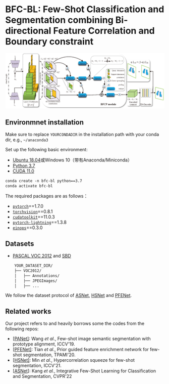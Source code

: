# BFC-BL: Few-Shot Classification and Segmentation combining Bi-directional Feature Correlation and Boundary constraint

![BFC-BL](assets/BFC-BL.png)

##  Environmnet installation

Make sure to replace `YOURCONDADIR` in the installation path with your conda dir, e.g., `~/anaconda3`

Set up the following basic environment:

- [Ubuntu 18.04](https://ubuntu.com/download)或Windows 10（带有Anaconda/Miniconda）
- [Python 3.7](https://pytorch.org/)
- [CUDA 11.0](https://developer.nvidia.com/cuda-toolkit)

```
conda create -n bfc-bl python==3.7
conda activate bfc-bl
```

The required packages are as follows：

- [`pytorch`](https://pytorch.org/)==1.7.0
- [`torchvision`](https://pytorch.org/vision/stable/index.html)==0.8.1
- [`cudatoolkit`](https://developer.nvidia.com/cuda-toolkit)==11.0.3
- [`pytorch-lightning`](https://www.pytorchlightning.ai/)==1.3.8
- [`einops`](https://einops.rocks/pytorch-examples.html)==0.3.0

##  Datasets

- [PASCAL VOC 2012](http://host.robots.ox.ac.uk/pascal/VOC/voc2012/) and [SBD](http://home.bharathh.info/pubs/codes/SBD/download.html)

```
    YOUR_DATASET_DIR/
    ├── VOC2012/
    │   ├── Annotations/
    │   ├── JPEGImages/
    │   ├── ...
```

We follow the dataset protocol of [ASNet](https://github.com/dahyun-kang/ifsl), [HSNet](https://github.com/juhongm999/hsnet) and [PFENet](https://github.com/dvlab-research/PFENet).

## Related works

Our project refers to and heavily borrows some the codes from the following repos:

- [[PANet\]](https://github.com/kaixin96/PANet): Wang *et al*., Few-shot image semantic segmentation with prototype alignment, ICCV'19.
- [[PFENet\]](https://github.com/dvlab-research/PFENet): Tian *et al*., Prior guided feature enrichment network for few-shot segmentation, TPAMI'20.
- [[HSNet\]](https://github.com/juhongm999/hsnet): Min *et al*., Hypercorrelation squeeze for few-shot segmentation, ICCV'21.
- [[ASNet](https://github.com/dahyun-kang/ifsl)]: Kang *et al.*, Integrative Few-Shot Learning for Classification and Segmentation, CVPR'22
